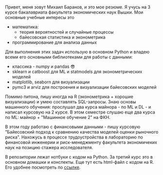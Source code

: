 Привет, меня зовут Михаил Баранов, и это мое резюме. Я учусь на 3 курсе бакалавриата факультета экономических наук Вышки. Мои основные учебные интересы это
* математика:
  * теория вероятностей и случайные процессы
  * байесовская статистика и эконометрика
* программирование для анализа данных

Для выполнения этих задач использую в основном Python и владею всеми его основными библиотеками для работы с данными:
* классика - numpy и pandas :sunglasses:
* sklearn и catboost для ML и statmodels для эконометрических моделей
* matplotlib, seaborn для визуализации 
* pymc3 и arviz для построения и визуализации байесовских моделей

Помимо питона, пишу иногда на R (эконометрика + хорошие визуализации) и умею составлять SQL-запросы. Знаю основы машинного обучения: прослушал два курса майнора - по ML и DL - и написал курсовую на 2 курсе. В этом семестре слушаю еще два курса по ML: майнор + "Машинное обучение 2" на ФКН.

В этом году работаю с финансовыми данными - пишу курсовую "Байесовский подход к сравнению качества моделей оценки рыночного риска". Нахожусь в процессе трудоустройства в лабораторию по финансовой инженерии и риск-менеджменту факультета экономичеких наук на позицию стажера исследователя.

В репозитории лежат нотбуки с кодом на Python. За третий курс это в основном домашки и конспекты. Еще тут есть html-файл с кодом на R. Его удобнее посмотреть по [ссылке](https://htmlpreview.github.io/?https://github.com/uasek/VDNH/blob/master/Matstat_lab.html).
